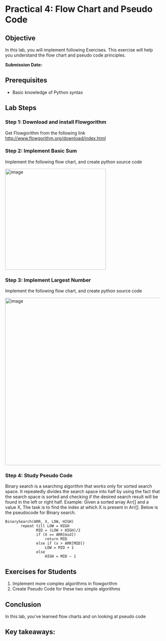 # Practical 4: Flow Chart and Pseudo Code

## Objective
In this lab, you will implement following  Exercises. This exercise will help you understand the flow chart and pseudo code principles.

**Submission Date:** 

## Prerequisites
- Basic knowledge of Python syntax

## Lab Steps

### Step 1: Download and install Flowgorithm

Get Flowgorithm from the following link
http://www.flowgorithm.org/download/index.html

### Step 2: Implement Basic Sum
Implement the following flow chart, and create python source code

<img width="326" alt="image" src="https://github.com/user-attachments/assets/ca051e86-e905-435a-909a-931292ba7988" />

### Step 3: Implement Largest Number
Implement the following flow chart, and create python source code

<img width="540" alt="image" src="https://github.com/user-attachments/assets/85bded29-52d8-49a7-964d-ef2d17477d62" />

### Step 4: Study Pseudo Code
Binary search is a searching algorithm that works only for sorted search space. It repeatedly divides the search space into half by using the fact that the search space is sorted and checking if the desired search result will be found in the left or right half.
Example: Given a sorted array Arr[] and a value X, The task is to find the index at which X is present in Arr[].
Below is the pseudocode for Binary search.

    BinarySearch(ARR, X, LOW, HIGH)
           repeat till LOW = HIGH
                  MID = (LOW + HIGH)/2
                  if (X == ARR[mid])
                      return MID
                  else if (x > ARR[MID]) 
                      LOW = MID + 1
                  else                  
                      HIGH = MID – 1


## Exercises for Students

1. Implement more complex algorithms in flowgorithm
2. Create Pseudo Code for these two simple algorithms

## Conclusion

In this lab, you've learned flow charts and on looking at pseudo code

Key takeaways:
- 

